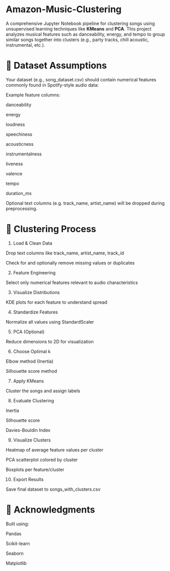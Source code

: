 # Amazon-Music-Clustering

A comprehensive Jupyter Notebook pipeline for clustering songs using unsupervised learning techniques like **KMeans** and **PCA**. This project analyzes musical features such as danceability, energy, and tempo to group similar songs together into clusters (e.g., party tracks, chill acoustic, instrumental, etc.).

# 🧪 Dataset Assumptions
Your dataset (e.g., song_dataset.csv) should contain numerical features commonly found in Spotify-style audio data:

Example feature columns:

danceability

energy

loudness

speechiness

acousticness

instrumentalness

liveness

valence

tempo

duration_ms

Optional text columns (e.g. track_name, artist_name) will be dropped during preprocessing.

# 🧠 Clustering Process
1. Load & Clean Data

Drop text columns like track_name, artist_name, track_id

Check for and optionally remove missing values or duplicates

2. Feature Engineering

Select only numerical features relevant to audio characteristics

3. Visualize Distributions

KDE plots for each feature to understand spread

4. Standardize Features

Normalize all values using StandardScaler

5. PCA (Optional)

Reduce dimensions to 2D for visualization

6. Choose Optimal k

Elbow method (Inertia)

Silhouette score method

7. Apply KMeans

Cluster the songs and assign labels

8. Evaluate Clustering

Inertia

Silhouette score

Davies-Bouldin Index

9. Visualize Clusters

Heatmap of average feature values per cluster

PCA scatterplot colored by cluster

Boxplots per feature/cluster

10. Export Results

Save final dataset to songs_with_clusters.csv

# 🙌 Acknowledgments

Built using:

Pandas

Scikit-learn

Seaborn

Matplotlib
